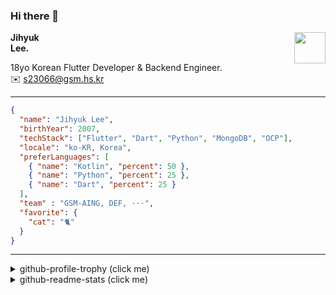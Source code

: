### Hi there 👋
<img src="https://github.githubassets.com/images/mona-loading-default.gif" width="50px" align="right">
</a>

**Jihyuk\
Lee.**

18yo Korean Flutter Developer & Backend Engineer.\
✉️ <s23066@gsm.hs.kr>

---

```json
{
  "name": "Jihyuk Lee",
  "birthYear": 2007,
  "techStack": ["Flutter", "Dart", "Python", "MongoDB", "OCP"],
  "locale": "ko-KR, Korea",
  "preferLanguages": [
    { "name": "Kotlin", "percent": 50 },
    { "name": "Python", "percent": 25 },
    { "name": "Dart", "percent": 25 }
  ],
  "team" : "GSM-AING, DEF, ···",
  "favorite": {
    "cat": "🐈"
  }
}
```
---
<details>
  <summary>github-profile-trophy (click me)</summary>
  
![](https://github-profile-trophy.vercel.app/?username=withJihyuk&row=1&column=8&theme=nord)
  
</details>
<details>
  <summary>github-readme-stats (click me)</summary>
  
<!--START_SECTION:waka-->
![Code Time](http://img.shields.io/badge/Code%20Time-590%20hrs%2029%20mins-blue)

![Lines of code](https://img.shields.io/badge/%EC%A0%80%EB%8A%94%20%EC%97%AC%ED%83%9C%EA%B9%8C%EC%A7%80%20-470.3%20thousand%20%EC%A4%84%EC%9D%98%20%EC%BD%94%EB%93%9C%EB%A5%BC%20%EC%9E%91%EC%84%B1%ED%96%88%EC%96%B4%EC%9A%94.-blue)

**저는 아침형 인간이에요. 🐤** 

```text
🌞 아침                     361 commits         ████░░░░░░░░░░░░░░░░░░░░░   16.88 % 
🌆 낮　                     768 commits         █████████░░░░░░░░░░░░░░░░   35.92 % 
🌃 저녁                     760 commits         █████████░░░░░░░░░░░░░░░░   35.55 % 
🌙 밤　                     249 commits         ███░░░░░░░░░░░░░░░░░░░░░░   11.65 % 
```


📊 **저는 이번주를 이렇게 시간을 보냈어요.** 

```text
🕑︎ Timezone: Asia/Seoul

💬 프로그래밍 언어들: 
Dart                     15 hrs 4 mins       ███████████████████████░░   90.92 % 
MDX                      50 mins             █░░░░░░░░░░░░░░░░░░░░░░░░   05.10 % 
Groovy                   18 mins             ░░░░░░░░░░░░░░░░░░░░░░░░░   01.82 % 
Java Properties          7 mins              ░░░░░░░░░░░░░░░░░░░░░░░░░   00.75 % 
YAML                     5 mins              ░░░░░░░░░░░░░░░░░░░░░░░░░   00.58 % 

🔥 에디터들: 
VS Code                  16 hrs 34 mins      █████████████████████████   100.00 % 

💻 운영 체제들: 
Mac                      16 hrs 34 mins      █████████████████████████   100.00 % 
```


 Last Updated on 19/12/2024 18:47:17 UTC
<!--END_SECTION:waka-->

</details>

</div>

